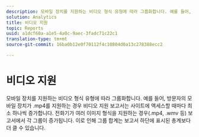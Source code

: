 ```yaml
---
description: 모바일 장치를 지원하는 비디오 형식 유형에 따라 그룹화합니다. 예를 들어, 방문자의 모바일 장치가 .mp4를 지원하는 경우 비디오 지원 보고서는 사이트에 액세스할 때마다 최소 하나씩 증가합니다. 전화기가 여러 이미지 형식을 지원하는 경우(.mp4, .wmv 등) 보고서에서 각 그룹이 증가됩니다. 이로 인해 그룹 합계는 보고서 하단에 표시된 총계보다 더 클 수 있습니다.
solution: Analytics
title: 비디오 지원
topic: Reports
uuid: a1dcf60a-a1e5-4a0c-9aec-3fadc71c22c1
translation-type: tm+mt
source-git-commit: 16ba0b12e0f70112f4c10804d0a13c278388ecc2

---
```



# 비디오 지원

모바일 장치를 지원하는 비디오 형식 유형에 따라 그룹화합니다. 예를 들어, 방문자의 모바일 장치가 .mp4를 지원하는 경우 비디오 지원 보고서는 사이트에 액세스할 때마다 최소 하나씩 증가합니다. 전화기가 여러 이미지 형식을 지원하는 경우(.mp4, .wmv 등) 보고서에서 각 그룹이 증가됩니다. 이로 인해 그룹 합계는 보고서 하단에 표시된 총계보다 더 클 수 있습니다.

